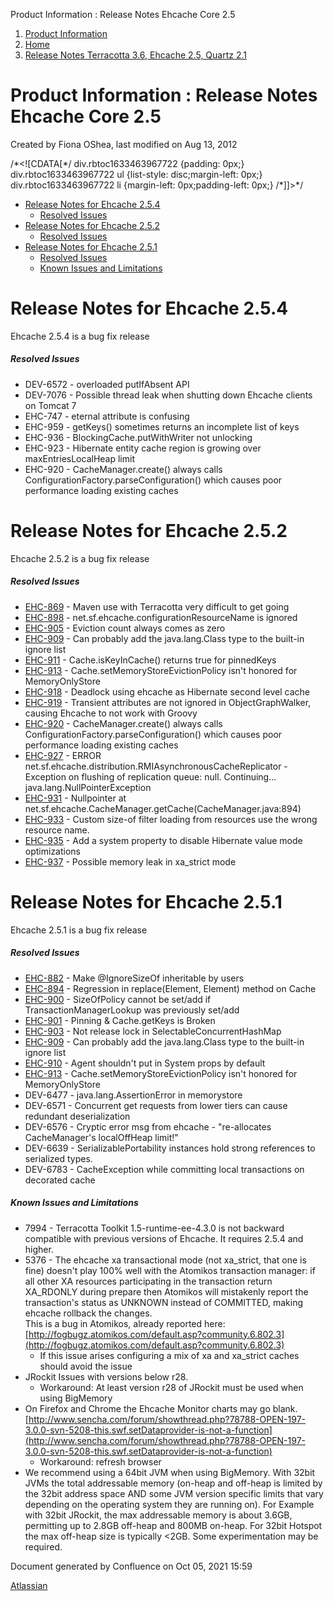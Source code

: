 Product Information : Release Notes Ehcache Core 2.5  

1.  [Product Information](index)
2.  [Home](Home)
3.  [Release Notes Terracotta 3.6, Ehcache 2.5, Quartz 2.1](28803333)

Product Information : Release Notes Ehcache Core 2.5
====================================================

Created by Fiona OShea, last modified on Aug 13, 2012

/\*<!\[CDATA\[\*/ div.rbtoc1633463967722 {padding: 0px;} div.rbtoc1633463967722 ul {list-style: disc;margin-left: 0px;} div.rbtoc1633463967722 li {margin-left: 0px;padding-left: 0px;} /\*\]\]>\*/

*   [Release Notes for Ehcache 2.5.4](#ReleaseNotesEhcacheCore2.5-ReleaseNotesforEhcache2.5.4)
    *   [Resolved Issues](#ReleaseNotesEhcacheCore2.5-ResolvedIssues)
*   [Release Notes for Ehcache 2.5.2](#ReleaseNotesEhcacheCore2.5-ReleaseNotesforEhcache2.5.2)
    *   [Resolved Issues](#ReleaseNotesEhcacheCore2.5-ResolvedIssues.1)
*   [Release Notes for Ehcache 2.5.1](#ReleaseNotesEhcacheCore2.5-ReleaseNotesforEhcache2.5.1)
    *   [Resolved Issues](#ReleaseNotesEhcacheCore2.5-ResolvedIssues.2)
    *   [Known Issues and Limitations](#ReleaseNotesEhcacheCore2.5-KnownIssuesandLimitations)

Release Notes for Ehcache 2.5.4
===============================

Ehcache 2.5.4 is a bug fix release

##### Resolved Issues

*   DEV-6572 - overloaded putIfAbsent API
*   DEV-7076 - Possible thread leak when shutting down Ehcache clients on Tomcat 7
*   EHC-747 - eternal attribute is confusing
*   EHC-959 - getKeys() sometimes returns an incomplete list of keys
*   EHC-936 - BlockingCache.putWithWriter not unlocking
*   EHC-923 - Hibernate entity cache region is growing over maxEntriesLocalHeap limit
*   EHC-920 - CacheManager.create() always calls ConfigurationFactory.parseConfiguration() which causes poor performance loading existing caches

Release Notes for Ehcache 2.5.2
===============================

Ehcache 2.5.2 is a bug fix release

##### Resolved Issues

*   [EHC-869](https://jira.terracotta.org/jira/browse/EHC-869) - Maven use with Terracotta very difficult to get going
*   [EHC-898](https://jira.terracotta.org/jira/browse/EHC-898) - net.sf.ehcache.configurationResourceName is ignored
*   [EHC-905](https://jira.terracotta.org/jira/browse/EHC-905) - Eviction count always comes as zero
*   [EHC-909](https://jira.terracotta.org/jira/browse/EHC-909) - Can probably add the java.lang.Class type to the built-in ignore list
*   [EHC-911](https://jira.terracotta.org/jira/browse/EHC-911) - Cache.isKeyInCache() returns true for pinnedKeys
*   [EHC-913](https://jira.terracotta.org/jira/browse/EHC-913) - Cache.setMemoryStoreEvictionPolicy isn't honored for MemoryOnlyStore
*   [EHC-918](https://jira.terracotta.org/jira/browse/EHC-918) - Deadlock using ehcache as Hibernate second level cache
*   [EHC-919](https://jira.terracotta.org/jira/browse/EHC-919) - Transient attributes are not ignored in ObjectGraphWalker, causing Ehcache to not work with Groovy
*   [EHC-920](https://jira.terracotta.org/jira/browse/EHC-920) - CacheManager.create() always calls ConfigurationFactory.parseConfiguration() which causes poor performance loading existing caches
*   [EHC-927](https://jira.terracotta.org/jira/browse/EHC-927) - ERROR net.sf.ehcache.distribution.RMIAsynchronousCacheReplicator - Exception on flushing of replication queue: null. Continuing... java.lang.NullPointerException
*   [EHC-931](https://jira.terracotta.org/jira/browse/EHC-931) - Nullpointer at net.sf.ehcache.CacheManager.getCache(CacheManager.java:894)
*   [EHC-933](https://jira.terracotta.org/jira/browse/EHC-933) - Custom size-of filter loading from resources use the wrong resource name.
*   [EHC-935](https://jira.terracotta.org/jira/browse/EHC-935) - Add a system property to disable Hibernate value mode optimizations
*   [EHC-937](https://jira.terracotta.org/jira/browse/EHC-937) - Possible memory leak in xa\_strict mode

Release Notes for Ehcache 2.5.1
===============================

Ehcache 2.5.1 is a bug fix release

##### Resolved Issues

*   [EHC-882](https://jira.terracotta.org/jira/browse/EHC-882) - Make @IgnoreSizeOf inheritable by users
*   [EHC-894](https://jira.terracotta.org/jira/browse/EHC-894) - Regression in replace(Element, Element) method on Cache
*   [EHC-900](https://jira.terracotta.org/jira/browse/EHC-900) - SizeOfPolicy cannot be set/add if TransactionManagerLookup was previously set/add
*   [EHC-901](https://jira.terracotta.org/jira/browse/EHC-901) - Pinning & Cache.getKeys is Broken
*   [EHC-903](https://jira.terracotta.org/jira/browse/EHC-903) - Not release lock in SelectableConcurrentHashMap
*   [EHC-909](https://jira.terracotta.org/jira/browse/EHC-909) - Can probably add the java.lang.Class type to the built-in ignore list
*   [EHC-910](https://jira.terracotta.org/jira/browse/EHC-910) - Agent shouldn't put in System props by default
*   [EHC-913](https://jira.terracotta.org/jira/browse/EHC-913) - Cache.setMemoryStoreEvictionPolicy isn't honored for MemoryOnlyStore
*   DEV-6477 - java.lang.AssertionError in memorystore
*   DEV-6571 - Concurrent get requests from lower tiers can cause redundant deserialization
*   DEV-6576 - Cryptic error msg from ehcache - "re-allocates CacheManager's localOffHeap limit!"
*   DEV-6639 - SerializablePortability instances hold strong references to serialized types.
*   DEV-6783 - CacheException while committing local transactions on decorated cache

##### Known Issues and Limitations

*   7994 - Terracotta Toolkit 1.5-runtime-ee-4.3.0 is not backward compatible with previous versions of Ehcache. It requires 2.5.4 and higher.
*   5376 - The ehcache xa transactional mode (not xa\_strict, that one is fine) doesn't play 100% well with the Atomikos transaction manager: if all other XA resources participating in the transaction return XA\_RDONLY during prepare then Atomikos will mistakenly report the transaction's status as UNKNOWN instead of COMMITTED, making ehcache rollback the changes.  
    This is a bug in Atomikos, already reported here: [http://fogbugz.atomikos.com/default.asp?community.6.802.3](http://fogbugz.atomikos.com/default.asp?community.6.802.3)
    *   If this issue arises configuring a mix of xa and xa\_strict caches should avoid the issue
*   JRockit Issues with versions below r28.
    *   Workaround: At least version r28 of JRockit must be used when using BigMemory
*   On Firefox and Chrome the Ehcache Monitor charts may go blank. [http://www.sencha.com/forum/showthread.php?78788-OPEN-197-3.0.0-svn-5208-this.swf.setDataprovider-is-not-a-function](http://www.sencha.com/forum/showthread.php?78788-OPEN-197-3.0.0-svn-5208-this.swf.setDataprovider-is-not-a-function)
    *   Workaround: refresh browser
*   We recommend using a 64bit JVM when using BigMemory. With 32bit JVMs the total addressable memory (on-heap and off-heap is limited by the 32bit address space AND some JVM version specific limits that vary depending on the operating system they are running on). For Example with 32bit JRockit, the max addressable memory is about 3.6GB, permitting up to 2.8GB off-heap and 800MB on-heap. For 32bit Hotspot the max off-heap size is typically <2GB. Some experimentation may be required.

Document generated by Confluence on Oct 05, 2021 15:59

[Atlassian](http://www.atlassian.com/)